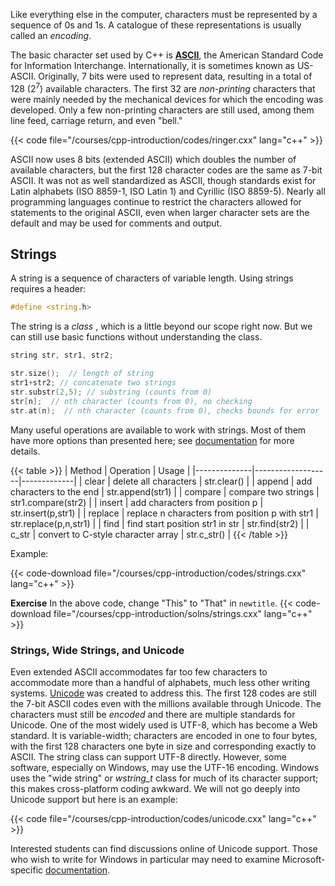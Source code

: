 Like everything else in the computer, characters must be represented by a sequence of 0s and 1s.  A catalogue of these representations is usually called an _encoding_.

The basic character set used by C++ is [**ASCII**](https://en.wikipedia.org/wiki/ASCII), the American Standard Code for Information Interchange. Internationally, it is sometimes known as US-ASCII.  Originally, 7 bits were used to represent data, resulting in a total of 128 (2<sup>7</sup>) available characters.  The first 32 are _non-printing_ characters that were mainly needed by the mechanical devices for which the encoding was developed.  Only a few non-printing characters are still used, among them line feed, carriage return, and even "bell."

{{< code file="/courses/cpp-introduction/codes/ringer.cxx" lang="c++" >}}

ASCII now uses 8 bits (extended ASCII) which doubles the number of available characters, but the first 128 character codes are the same as 7-bit ASCII.  It was not as well standardized as ASCII, though standards exist for Latin alphabets (ISO 8859-1, ISO Latin 1) and Cyrillic (ISO 8859-5).  Nearly all programming languages continue to restrict the characters allowed for statements to the original ASCII, even when larger character sets are the default and may be used for comments and output.

## Strings

A string is a sequence of characters of variable length.
Using strings requires a header:
```c++
#define <string.h>
```
The string is a _class_ , which is a little beyond our scope right now.  But we can still use basic functions without understanding the class.
```c++
string str, str1, str2;

str.size();  // length of string
str1+str2; // concatenate two strings
str.substr(2,5); // substring (counts from 0)
str[n];  // nth character (counts from 0), no checking
str.at(n);  // nth character (counts from 0), checks bounds for error
```

Many useful operations are available to work with strings.  Most of them have more options than presented here; see [documentation](https://en.cppreference.com/w/cpp/string/basic_string) for more details.

{{< table >}}
|    Method    |      Operation    |   Usage     |
|--------------|-------------------|-------------|
|   clear      |  delete all characters |  str.clear()  |
|   append      |  add characters to the end |  str.append(str1)  |
|   compare      |  compare two strings |  str1.compare(str2)  |
|   insert      |  add characters from position p  |  str.insert(p,str1)  |
|   replace      |  replace n characters from position p with str1 |  str.replace(p,n,str1)  |
|   find      |  find start position str1 in str  |  str.find(str2)  |
|   c_str      |  convert to C-style character array  |  str.c_str()  |
{{< /table >}}

Example:

{{< code-download file="/courses/cpp-introduction/codes/strings.cxx" lang="c++" >}}

**Exercise**
In the above code, change "This" to "That" in `newtitle`.
{{< code-download file="/courses/cpp-introduction/solns/strings.cxx" lang="c++" >}}

### Strings, Wide Strings, and Unicode

Even extended ASCII accommodates far too few characters to accommodate more than a handful of alphabets, much less other writing systems.  [Unicode](https://en.wikipedia.org/wiki/Unicode) was created to address this.  The first 128 codes are still the 7-bit ASCII codes even with the millions available through Unicode.
The characters must still be _encoded_ and there are multiple standards for Unicode.  One of the most widely used is UTF-8, which has become a Web standard.  It is variable-width; characters are encoded in one to four bytes, with the first 128 characters one byte in size and corresponding exactly to ASCII.  The string class can support UTF-8 directly.  However, some software, especially on Windows, may use the UTF-16 encoding.  Windows uses the "wide string" or _wstring_t_ class for much of its character support; this makes cross-platform coding awkward. We will not go deeply into Unicode support but here is an example:

{{< code file="/courses/cpp-introduction/codes/unicode.cxx" lang="c++" >}}

Interested students can find discussions online of Unicode support.  Those who wish to write for Windows in particular may need to examine Microsoft-specific [documentation](https://docs.microsoft.com/en-us/archive/msdn-magazine/2016/september/c-unicode-encoding-conversions-with-stl-strings-and-win32-apis).
